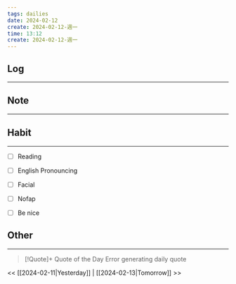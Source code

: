 ```yaml
---
tags: dailies  
date: 2024-02-12
create: 2024-02-12-週一
time: 13:12
create: 2024-02-12-週一
---
```


## Log
---


## Note
---


## Habit
---
- [ ] Reading
- [ ] English Pronouncing
- [ ] Facial
- [ ] Nofap
- [ ] Be nice


## Other
---

> [!Quote]+ Quote of the Day
> Error generating daily quote

<< [[2024-02-11|Yesterday]] | [[2024-02-13|Tomorrow]] >>